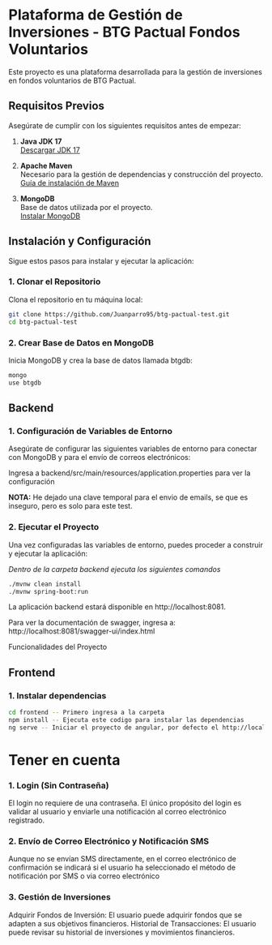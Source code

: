 # Plataforma de Gestión de Inversiones - BTG Pactual Fondos Voluntarios

Este proyecto es una plataforma desarrollada para la gestión de inversiones en fondos voluntarios de BTG Pactual. 

## Requisitos Previos

Asegúrate de cumplir con los siguientes requisitos antes de empezar:

1. **Java JDK 17**  
   [Descargar JDK 17](https://www.oracle.com/java/technologies/javase-jdk17-downloads.html)

2. **Apache Maven**  
   Necesario para la gestión de dependencias y construcción del proyecto.  
   [Guía de instalación de Maven](https://maven.apache.org/install.html)

3. **MongoDB**  
   Base de datos utilizada por el proyecto.  
   [Instalar MongoDB](https://docs.mongodb.com/manual/installation/)

## Instalación y Configuración

Sigue estos pasos para instalar y ejecutar la aplicación:

### 1. Clonar el Repositorio

Clona el repositorio en tu máquina local:

```bash
git clone https://github.com/Juanparro95/btg-pactual-test.git
cd btg-pactual-test
```

### 2. Crear Base de Datos en MongoDB

Inicia MongoDB y crea la base de datos llamada btgdb:

```bash
mongo
use btgdb
```

## Backend

### 1. Configuración de Variables de Entorno

Asegúrate de configurar las siguientes variables de entorno para conectar con MongoDB y para el envío de correos electrónicos:

Ingresa a backend/src/main/resources/application.properties para ver la configuración

**NOTA:** He dejado una clave temporal para el envio de emails, se que es inseguro, pero es solo para este test.

### 2. Ejecutar el Proyecto

Una vez configuradas las variables de entorno, puedes proceder a construir y ejecutar la aplicación:

*Dentro de la carpeta backend ejecuta los siguientes comandos*

```bash
./mvnw clean install
./mvnw spring-boot:run
```

La aplicación backend estará disponible en http://localhost:8081.

Para ver la documentación de swagger, ingresa a: http://localhost:8081/swagger-ui/index.html

Funcionalidades del Proyecto

## Frontend

### 1. Instalar dependencias

```bash
cd frontend -- Primero ingresa a la carpeta
npm install -- Ejecuta este codigo para instalar las dependencias
ng serve -- Iniciar el proyecto de angular, por defecto el http://localhost:4200
```

# **Tener en cuenta**

### 1. Login (Sin Contraseña)
El login no requiere de una contraseña. El único propósito del login es validar al usuario y enviarle una notificación al correo electrónico registrado.

### 2. Envío de Correo Electrónico y Notificación SMS
Aunque no se envían SMS directamente, en el correo electrónico de confirmación se indicará si el usuario ha seleccionado el método de notificación por SMS o via correo electrónico

### 3. Gestión de Inversiones
Adquirir Fondos de Inversión: El usuario puede adquirir fondos que se adapten a sus objetivos financieros.
Historial de Transacciones: El usuario puede revisar su historial de inversiones y movimientos financieros.
